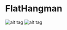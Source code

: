# FlatHangman

![alt tag](http://i.imgur.com/xjAaVWt.png)
![alt tag](http://i.imgur.com/ZqeONqf.png)

